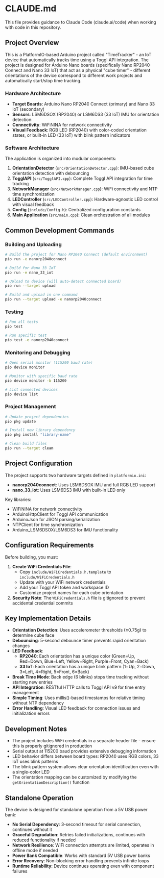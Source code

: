 # CLAUDE.md

This file provides guidance to Claude Code (claude.ai/code) when working with code in this repository.

## Project Overview

This is a PlatformIO-based Arduino project called "TimeTracker" - an IoT device that automatically tracks time using a Toggl API integration. The project is designed for Arduino Nano boards (specifically Nano RP2040 Connect and Nano 33 IoT) that act as a physical "cube timer" - different orientations of the device correspond to different work projects and automatically start/stop time tracking.

### Hardware Architecture

- **Target Boards**: Arduino Nano RP2040 Connect (primary) and Nano 33 IoT (secondary)
- **Sensors**: LSM6DSOX (RP2040) or LSM6DS3 (33 IoT) IMU for orientation detection
- **Connectivity**: WiFiNINA for network connectivity
- **Visual Feedback**: RGB LED (RP2040) with color-coded orientation states, or built-in LED (33 IoT) with blink pattern indicators

### Software Architecture

The application is organized into modular components:

1. **OrientationDetector** (`src/OrientationDetector.cpp`): IMU-based cube orientation detection with debouncing
2. **TogglAPI** (`src/TogglAPI.cpp`): Complete Toggl API integration for time tracking
3. **NetworkManager** (`src/NetworkManager.cpp`): WiFi connectivity and NTP time synchronization
4. **LEDController** (`src/LEDController.cpp`): Hardware-agnostic LED control with visual feedback
5. **Config** (`include/Config.h`): Centralized configuration constants
6. **Main Application** (`src/main.cpp`): Clean orchestration of all modules

## Common Development Commands

### Building and Uploading
```bash
# Build the project for Nano RP2040 Connect (default environment)
pio run -e nanorp2040connect

# Build for Nano 33 IoT
pio run -e nano_33_iot

# Upload to device (will auto-detect connected board)
pio run --target upload

# Build and upload in one command
pio run --target upload -e nanorp2040connect
```

### Testing
```bash
# Run all tests
pio test

# Run specific test
pio test -e nanorp2040connect
```

### Monitoring and Debugging
```bash
# Open serial monitor (115200 baud rate)
pio device monitor

# Monitor with specific baud rate
pio device monitor -b 115200

# List connected devices
pio device list
```

### Project Management
```bash
# Update project dependencies
pio pkg update

# Install new library dependency
pio pkg install "library-name"

# Clean build files
pio run --target clean
```

## Project Configuration

The project supports two hardware targets defined in `platformio.ini`:

- **nanorp2040connect**: Uses LSM6DSOX IMU and full RGB LED support
- **nano_33_iot**: Uses LSM6DS3 IMU with built-in LED only

Key libraries:
- WiFiNINA for network connectivity
- ArduinoHttpClient for Toggl API communication
- ArduinoJson for JSON parsing/serialization
- NTPClient for time synchronization
- Arduino_LSM6DSOX/LSM6DS3 for IMU functionality

## Configuration Requirements

Before building, you must:

1. **Create WiFi Credentials File**: 
   - Copy `include/WiFiCredentials.h.template` to `include/WiFiCredentials.h`
   - Update with your WiFi network credentials
   - Add your Toggl API token and workspace ID
   - Customize project names for each cube orientation
2. **Security Note**: The `WiFiCredentials.h` file is gitignored to prevent accidental credential commits

## Key Implementation Details

- **Orientation Detection**: Uses accelerometer thresholds (±0.75g) to determine cube face
- **Debouncing**: 5-second debounce timer prevents rapid orientation changes
- **LED Feedback**: 
  - **RP2040**: Each orientation has a unique color (Green=Up, Red=Down, Blue=Left, Yellow=Right, Purple=Front, Cyan=Back)
  - **33 IoT**: Each orientation has a unique blink pattern (1=Up, 2=Down, 3=Left, 4=Right, 5=Front, 6=Back)
- **Break Time Mode**: Back edge (6 blinks) stops time tracking without starting new entries
- **API Integration**: RESTful HTTP calls to Toggl API v9 for time entry management
- **Simple Timing**: Uses millis()-based timestamps for relative timing without NTP dependency
- **Error Handling**: Visual LED feedback for connection issues and initialization errors

## Development Notes

- The project includes WiFi credentials in a separate header file - ensure this is properly gitignored in production
- Serial output at 115200 baud provides extensive debugging information
- LED behavior differs between board types: RP2040 uses RGB colors, 33 IoT uses blink patterns
- The blink pattern system allows clear orientation identification even with a single-color LED
- The orientation mapping can be customized by modifying the `getOrientationDescription()` function

## Standalone Operation

The device is designed for standalone operation from a 5V USB power bank:

- **No Serial Dependency**: 3-second timeout for serial connection, continues without it
- **Graceful Degradation**: Retries failed initializations, continues with reduced functionality if needed
- **Network Resilience**: WiFi connection attempts are limited, operates in offline mode if needed
- **Power Bank Compatible**: Works with standard 5V USB power banks
- **Error Recovery**: Non-blocking error handling prevents infinite loops
- **Runtime Reliability**: Device continues operating even with component failures